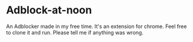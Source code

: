 # Adblock-at-noon
An Adblocker made in my free time. It's an extension for chrome. Feel free to clone it and run. Please tell me if anything was wrong.
